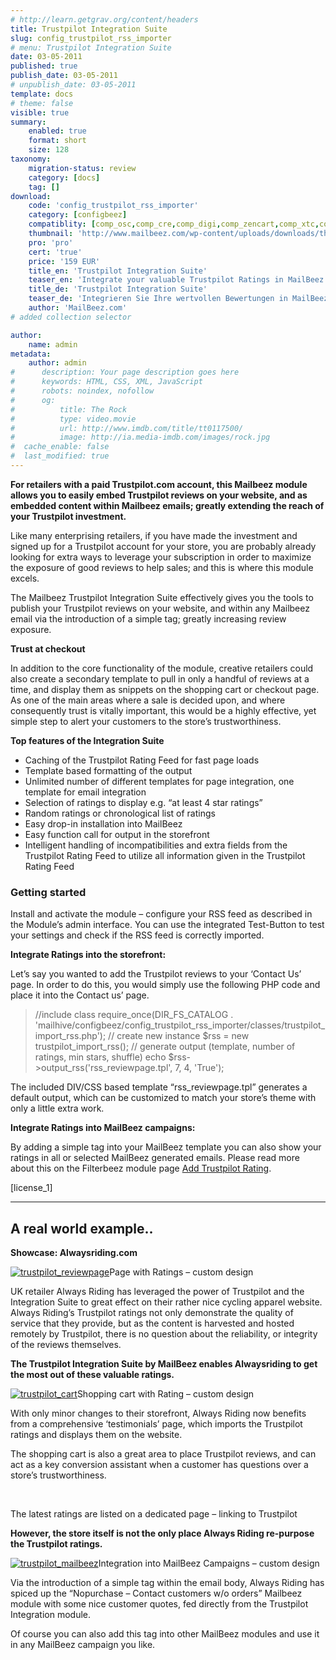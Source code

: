```yaml
---
# http://learn.getgrav.org/content/headers
title: Trustpilot Integration Suite
slug: config_trustpilot_rss_importer
# menu: Trustpilot Integration Suite
date: 03-05-2011
published: true
publish_date: 03-05-2011
# unpublish_date: 03-05-2011
template: docs
# theme: false
visible: true
summary:
    enabled: true
    format: short
    size: 128
taxonomy:
    migration-status: review
    category: [docs]
    tag: []
download:
    code: 'config_trustpilot_rss_importer'
    category: [configbeez]
    compatiblity: [comp_osc,comp_cre,comp_digi,comp_zencart,comp_xtc,comp_gambio]
    thumbnail: 'http://www.mailbeez.com/wp-content/uploads/downloads/thumbnails/2011/03/top_64.png'
    pro: 'pro'
    cert: 'true'
    price: '159 EUR'
    title_en: 'Trustpilot Integration Suite'
    teaser_en: 'Integrate your valuable Trustpilot Ratings in MailBeez Campaigs and your Storefront (SEO)'
    title_de: 'Trustpilot Integration Suite'
    teaser_de: 'Integrieren Sie Ihre wertvollen Bewertungen in MailBeez Kampagnen und den Shop (SEO)'
    author: 'MailBeez.com'
# added collection selector

author:
    name: admin
metadata:
    author: admin
#      description: Your page description goes here
#      keywords: HTML, CSS, XML, JavaScript
#      robots: noindex, nofollow
#      og:
#          title: The Rock
#          type: video.movie
#          url: http://www.imdb.com/title/tt0117500/
#          image: http://ia.media-imdb.com/images/rock.jpg
#  cache_enable: false
#  last_modified: true
---
```


**For retailers with a paid Trustpilot.com account, this Mailbeez module allows you to easily embed Trustpilot reviews on your website, and as embedded content within Mailbeez emails; greatly extending the reach of your Trustpilot investment.**

Like many enterprising retailers, if you have made the investment and signed up for a Trustpilot account for your store, you are probably already looking for extra ways to leverage your subscription in order to maximize the exposure of good reviews to help sales; and this is where this module excels.

The Mailbeez Trustpilot Integration Suite effectively gives you the tools to publish your Trustpilot reviews on your website, and within any Mailbeez email via the introduction of a simple tag; greatly increasing review exposure.

**Trust at checkout**

In addition to the core functionality of the module, creative retailers could also create a secondary template to pull in only a handful of reviews at a time, and display them as snippets on the shopping cart or checkout page. As one of the main areas where a sale is decided upon, and where consequently trust is vitally important, this would be a highly effective, yet simple step to alert your customers to the store’s trustworthiness.

**Top features of the Integration Suite**

- Caching of the Trustpilot Rating Feed for fast page loads
- Template based formatting of the output
- Unlimited number of different templates for page integration, one template for email integration
- Selection of ratings to display e.g. “at least 4 star ratings”
- Random ratings or chronological list of ratings
- Easy drop-in installation into MailBeez
- Easy function call for output in the storefront
- Intelligent handling of incompatibilities and extra fields from the Trustpilot Rating Feed to utilize all information given in the Trustpilot Rating Feed

### Getting started

Install and activate the module – configure your RSS feed as described in the Module’s admin interface. You can use the integrated Test-Button to test your settings and check if the RSS feed is correctly imported.

**Integrate Ratings into the storefront:**

Let’s say you wanted to add the Trustpilot reviews to your ‘Contact Us’ page. In order to do this, you would simply use the following PHP code and place it into the Contact us’ page.

> //include class
>     require_once(DIR_FS_CATALOG . 'mailhive/configbeez/config_trustpilot_rss_importer/classes/trustpilot_import_rss.php');
>     // create new instance
>     $rss = new trustpilot_import_rss();
>     // generate output (template, number of ratings, min stars, shuffle)
>     echo $rss->output_rss('rss_reviewpage.tpl', 7, 4, 'True');

The included DIV/CSS based template “rss\_reviewpage.tpl” generates a default output, which can be customized to match your store’s theme with only a little extra work.

**Integrate Ratings into MailBeez campaigns:**

By adding a simple tag into your MailBeez template you can also show your ratings in all or selected MailBeez generated emails. Please read more about this on the Filterbeez module page [Add Trustpilot Rating](http://www.mailbeez.com/documentation/filterbeez/filter_add_trustpilot_rss/ "Add Trustpilot Ratings").

[license\_1]

- - - - - -

## A real world example..

**Showcase: Alwaysriding.com**

[![](http://www.mailbeez.com/wp-content/uploads/2011/05/trustpilot_reviewpage-300x255.png "trustpilot_reviewpage")](http://www.mailbeez.com/wp-content/uploads/2011/05/trustpilot_reviewpage.png)Page with Ratings – custom design

 

UK retailer Always Riding has leveraged the power of Trustpilot and the Integration Suite to great effect on their rather nice cycling apparel website. Always Riding’s Trustpilot ratings not only demonstrate the quality of service that they provide, but as the content is harvested and hosted remotely by Trustpilot, there is no question about the reliability, or integrity of the reviews themselves.

**The Trustpilot Integration Suite by MailBeez enables Alwaysriding to get the most out of these valuable ratings.**

[![](http://www.mailbeez.com/wp-content/uploads/2011/05/trustpilot_cart-300x255.png "trustpilot_cart")](http://www.mailbeez.com/wp-content/uploads/2011/05/trustpilot_cart.png)Shopping cart with Rating – custom design

 

With only minor changes to their storefront, Always Riding now benefits from a comprehensive ‘testimonials’ page, which imports the Trustpilot ratings and displays them on the website.

The shopping cart is also a great area to place Trustpilot reviews, and can act as a key conversion assistant when a customer has questions over a store’s trustworthiness.

 

The latest ratings are listed on a dedicated page – linking to Trustpilot

**However, the store itself is not the only place Always Riding re-purpose the Trustpilot ratings.**

[![](http://www.mailbeez.com/wp-content/uploads/2011/05/trustpilot_mailbeez-165x300.png "trustpilot_mailbeez")](http://www.mailbeez.com/wp-content/uploads/2011/05/trustpilot_mailbeez.png)Integration into MailBeez Campaigns – custom design

 

Via the introduction of a simple tag within the email body, Always Riding has spiced up the “Nopurchase – Contact customers w/o orders” Mailbeez module with some nice customer quotes, fed directly from the Trustpilot Integration module.

Of course you can also add this tag into other MailBeez modules and use it in any MailBeez campaign you like.
